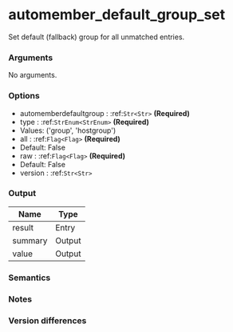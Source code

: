 [//]: # (THE CONTENT BELOW IS GENERATED. DO NOT EDIT.)
# automember_default_group_set

Set default (fallback) group for all unmatched entries.


### Arguments
No arguments.

### Options
* automemberdefaultgroup : :ref:`Str<Str>` **(Required)**
* type : :ref:`StrEnum<StrEnum>` **(Required)**
 * Values: ('group', 'hostgroup')
* all : :ref:`Flag<Flag>` **(Required)**
 * Default: False
* raw : :ref:`Flag<Flag>` **(Required)**
 * Default: False
* version : :ref:`Str<Str>`

### Output
|Name|Type
|-|-
|result|Entry
|summary|Output
|value|Output

[//]: # (ADD YOUR NOTES BELOW. THESE WILL BE PICKED EVERY TIME THE DOCS ARE REGENERATED. //end)
### Semantics

### Notes

### Version differences